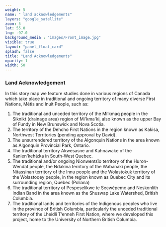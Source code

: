 ```yaml
---
weight: 5
name: " land acknowledgements"
layers: "google_satellite"
zoom: 5
lat: 55.0
lng: -97.0
background_media : "images/Front_image.jpg" 
visible: true
layout: "panel_float_card"
splash: false
title: "Land Acknowledgements"
opacity: 1
width: 50
---
```



### Land Acknowledgement

In this story map we feature studies done in various regions of Canada which take place in traditional and ongoing territory of many diverse First Nations, Métis and Inuit People, such as:
1. The traditional and unceded territory of the Mi’kmaq people in the Siknikt (drainage area) region of Mi'kma'ki, also known as the upper Bay of Fundy in New Brunswick and Nova Scotia. 
2. The territory of the Dehcho First Nations in the region known as Kakisa, Northwest Territories (pending approval by David).
3. The unsurrendered territory of the Algonquin Nations in the area known as Algonquin Provincial Park, Ontario.
4. The traditional territory Akwesasne and Kahnawake of the Kanien'kehá:ka in South-West Quebec.
5. The traditional and/or ongoing Nionwentsïo territory of the Huron-Wendat people, the Ndakina territory of the Wabanaki people, the Nitassinan territory of the Innu people and the Wolastokuk territory of the Wolastoqey people, in the region known as Quebec City and its surrounding region, Quebec (Poliana)
6. The traditional territory of Pespeselikwe te Secwépemc and Neskonlith Indian Band in the area known as the Shuswap Lake Watershed, British Columbia. 
7. The traditional lands and territories of the Indigenous peoples who live in the province of British Columbia, particularly the unceded traditional territory of the Lheidli T’enneh First Nation, where we developed this project, home to the University of Northern British Columbia.

